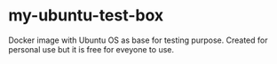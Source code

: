 # my-ubuntu-test-box
Docker image with Ubuntu OS as base for testing purpose. Created for personal use but it is free for eveyone to use.
